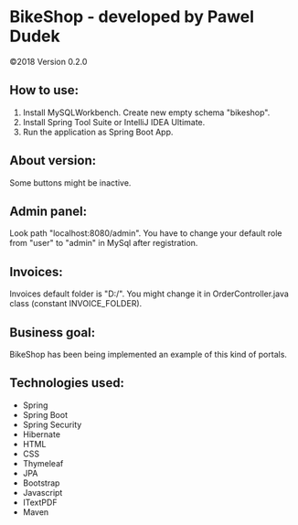 # BikeShop - developed by Pawel Dudek

©2018
Version 0.2.0


## How to use:

1. Install MySQLWorkbench. Create new empty schema "bikeshop".
2. Install Spring Tool Suite or IntelliJ IDEA Ultimate.
3. Run the application as Spring Boot App.


## About version:

Some buttons might be inactive.


## Admin panel:

Look path "localhost:8080/admin". You have to change your default role from "user" to "admin" in MySql after registration.


## Invoices:

Invoices default folder is "D:/". You might change it in OrderController.java class (constant INVOICE_FOLDER).


## Business goal:

BikeShop has been being implemented an example of this kind of portals.


## Technologies used:

- Spring
- Spring Boot
- Spring Security
- Hibernate
- HTML
- CSS
- Thymeleaf
- JPA
- Bootstrap
- Javascript
- ITextPDF
- Maven